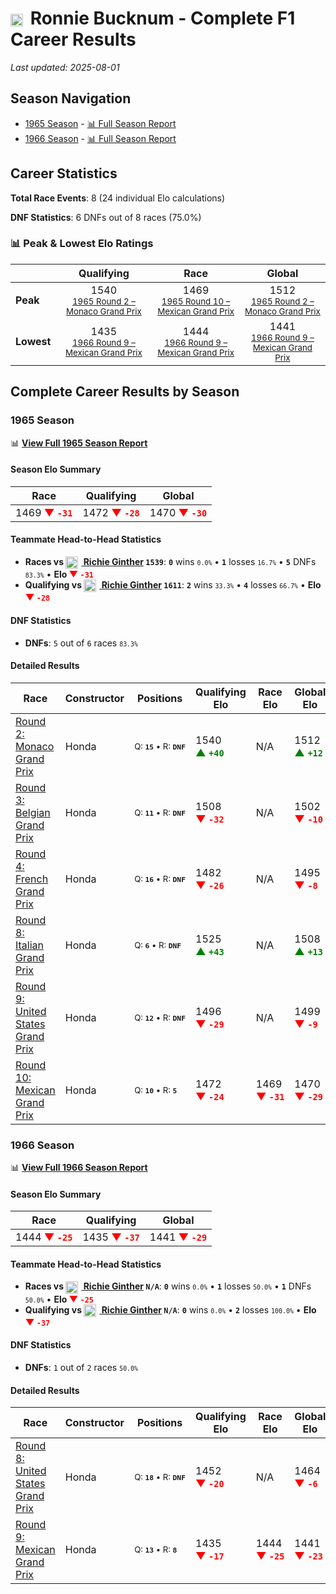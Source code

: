 # <img src="https://upload.wikimedia.org/wikipedia/commons/a/a4/Flag_of_the_United_States.svg" alt="United States" width="20" height="auto" style="vertical-align: middle; margin-right: 5px;" onerror="this.outerHTML='🇺🇸'; this.style.marginRight='5px';"/> Ronnie Bucknum - Complete F1 Career Results

*Last updated: 2025-08-01*

## Season Navigation

- [1965 Season](#1965-season) - [📊 Full Season Report](../seasons/1965-season-report)
- [1966 Season](#1966-season) - [📊 Full Season Report](../seasons/1966-season-report)

## Career Statistics

**Total Race Events**: 8 (24 individual Elo calculations)

**DNF Statistics**: 6 DNFs out of 8 races (75.0%)

### 📊 Peak & Lowest Elo Ratings

| &nbsp; | Qualifying | Race | Global |
|-------|------------|------|--------|
| **Peak** | <center> 1540 <br/><small> [1965 Round 2 – Monaco Grand Prix](../seasons/1965-season-report#round-2-monaco-grand-prix) </small></center> | <center> 1469 <br/><small> [1965 Round 10 – Mexican Grand Prix](../seasons/1965-season-report#round-10-mexican-grand-prix) </small></center> | <center> 1512  <br/><small> [1965 Round 2 – Monaco Grand Prix](../seasons/1965-season-report#round-2-monaco-grand-prix) </small></center> |
| **Lowest** | <center> 1435 <br/><small> [1966 Round 9 – Mexican Grand Prix](../seasons/1966-season-report#round-9-mexican-grand-prix) </small></center> | <center> 1444 <br/><small> [1966 Round 9 – Mexican Grand Prix](../seasons/1966-season-report#round-9-mexican-grand-prix) </small></center> | <center> 1441 <br/><small> [1966 Round 9 – Mexican Grand Prix](../seasons/1966-season-report#round-9-mexican-grand-prix) </small></center> |


## Complete Career Results by Season

### 1965 Season

📊 **[View Full 1965 Season Report](../seasons/1965-season-report)**

#### Season Elo Summary

| Race | Qualifying | Global |
|------|------------|--------|
| 1469 **<span style="color: red;">▼&nbsp;`-31`</span>** | 1472 **<span style="color: red;">▼&nbsp;`-28`</span>** | 1470 **<span style="color: red;">▼&nbsp;`-30`</span>** |

#### Teammate Head-to-Head Statistics

- **Races vs [<img src="https://upload.wikimedia.org/wikipedia/commons/a/a4/Flag_of_the_United_States.svg" alt="United States" width="20" height="auto" style="vertical-align: middle; margin-right: 5px;" onerror="this.outerHTML='🇺🇸'; this.style.marginRight='5px';"/> Richie Ginther](richie-ginther) `1539`**: **`0`** wins <small>`0.0%`</small> • **`1`** losses <small>`16.7%`</small> • **`5`** DNFs <small>`83.3%`</small> • **Elo <span style="color: red;">▼&nbsp;`-31`</span>**
- **Qualifying vs [<img src="https://upload.wikimedia.org/wikipedia/commons/a/a4/Flag_of_the_United_States.svg" alt="United States" width="20" height="auto" style="vertical-align: middle; margin-right: 5px;" onerror="this.outerHTML='🇺🇸'; this.style.marginRight='5px';"/> Richie Ginther](richie-ginther) `1611`**: **`2`** wins <small>`33.3%`</small> • **`4`** losses <small>`66.7%`</small> • **Elo <span style="color: red;">▼&nbsp;`-28`</span>**

#### DNF Statistics

- **DNFs**: `5` out of `6` races <small>`83.3%`</small>

#### Detailed Results

| Race | Constructor | Positions | Qualifying Elo | Race Elo | Global Elo | Teammate |
|------|-------------|-----------|----------------|----------|------------|----------|
| [Round 2: Monaco Grand Prix](../seasons/1965-season-report#round-2-monaco-grand-prix) | Honda | <small>Q:&nbsp;**`15`**&nbsp;•&nbsp;R:&nbsp;**`DNF`**</small> | 1540 **<span style="color: green;">▲&nbsp;`+40`</span>** | N/A | 1512 **<span style="color: green;">▲&nbsp;`+12`</span>** | [<img src="https://upload.wikimedia.org/wikipedia/commons/a/a4/Flag_of_the_United_States.svg" alt="United States" width="20" height="auto" style="vertical-align: middle; margin-right: 5px;" onerror="this.outerHTML='🇺🇸'; this.style.marginRight='5px';"/> Richie Ginther](richie-ginther)<br/><small>Q:&nbsp;**`17`**&nbsp;•&nbsp;R:&nbsp;**`DNF`**</small> |
| [Round 3: Belgian Grand Prix](../seasons/1965-season-report#round-3-belgian-grand-prix) | Honda | <small>Q:&nbsp;**`11`**&nbsp;•&nbsp;R:&nbsp;**`DNF`**</small> | 1508 **<span style="color: red;">▼&nbsp;`-32`</span>** | N/A | 1502 **<span style="color: red;">▼&nbsp;`-10`</span>** | [<img src="https://upload.wikimedia.org/wikipedia/commons/a/a4/Flag_of_the_United_States.svg" alt="United States" width="20" height="auto" style="vertical-align: middle; margin-right: 5px;" onerror="this.outerHTML='🇺🇸'; this.style.marginRight='5px';"/> Richie Ginther](richie-ginther)<br/><small>Q:&nbsp;**`4`**&nbsp;•&nbsp;R:&nbsp;**`6`**</small> |
| [Round 4: French Grand Prix](../seasons/1965-season-report#round-4-french-grand-prix) | Honda | <small>Q:&nbsp;**`16`**&nbsp;•&nbsp;R:&nbsp;**`DNF`**</small> | 1482 **<span style="color: red;">▼&nbsp;`-26`</span>** | N/A | 1495 **<span style="color: red;">▼&nbsp;`-8`</span>** | [<img src="https://upload.wikimedia.org/wikipedia/commons/a/a4/Flag_of_the_United_States.svg" alt="United States" width="20" height="auto" style="vertical-align: middle; margin-right: 5px;" onerror="this.outerHTML='🇺🇸'; this.style.marginRight='5px';"/> Richie Ginther](richie-ginther)<br/><small>Q:&nbsp;**`7`**&nbsp;•&nbsp;R:&nbsp;**`DNF`**</small> |
| [Round 8: Italian Grand Prix](../seasons/1965-season-report#round-8-italian-grand-prix) | Honda | <small>Q:&nbsp;**`6`**&nbsp;•&nbsp;R:&nbsp;**`DNF`**</small> | 1525 **<span style="color: green;">▲&nbsp;`+43`</span>** | N/A | 1508 **<span style="color: green;">▲&nbsp;`+13`</span>** | [<img src="https://upload.wikimedia.org/wikipedia/commons/a/a4/Flag_of_the_United_States.svg" alt="United States" width="20" height="auto" style="vertical-align: middle; margin-right: 5px;" onerror="this.outerHTML='🇺🇸'; this.style.marginRight='5px';"/> Richie Ginther](richie-ginther)<br/><small>Q:&nbsp;**`17`**&nbsp;•&nbsp;R:&nbsp;**`DNF`**</small> |
| [Round 9: United States Grand Prix](../seasons/1965-season-report#round-9-united-states-grand-prix) | Honda | <small>Q:&nbsp;**`12`**&nbsp;•&nbsp;R:&nbsp;**`DNF`**</small> | 1496 **<span style="color: red;">▼&nbsp;`-29`</span>** | N/A | 1499 **<span style="color: red;">▼&nbsp;`-9`</span>** | [<img src="https://upload.wikimedia.org/wikipedia/commons/a/a4/Flag_of_the_United_States.svg" alt="United States" width="20" height="auto" style="vertical-align: middle; margin-right: 5px;" onerror="this.outerHTML='🇺🇸'; this.style.marginRight='5px';"/> Richie Ginther](richie-ginther)<br/><small>Q:&nbsp;**`3`**&nbsp;•&nbsp;R:&nbsp;**`7`**</small> |
| [Round 10: Mexican Grand Prix](../seasons/1965-season-report#round-10-mexican-grand-prix) | Honda | <small>Q:&nbsp;**`10`**&nbsp;•&nbsp;R:&nbsp;**`5`**</small> | 1472 **<span style="color: red;">▼&nbsp;`-24`</span>** | 1469 **<span style="color: red;">▼&nbsp;`-31`</span>** | 1470 **<span style="color: red;">▼&nbsp;`-29`</span>** | [<img src="https://upload.wikimedia.org/wikipedia/commons/a/a4/Flag_of_the_United_States.svg" alt="United States" width="20" height="auto" style="vertical-align: middle; margin-right: 5px;" onerror="this.outerHTML='🇺🇸'; this.style.marginRight='5px';"/> Richie Ginther](richie-ginther)<br/><small>Q:&nbsp;**`3`**&nbsp;•&nbsp;R:&nbsp;**`1`**</small> |

### 1966 Season

📊 **[View Full 1966 Season Report](../seasons/1966-season-report)**

#### Season Elo Summary

| Race | Qualifying | Global |
|------|------------|--------|
| 1444 **<span style="color: red;">▼&nbsp;`-25`</span>** | 1435 **<span style="color: red;">▼&nbsp;`-37`</span>** | 1441 **<span style="color: red;">▼&nbsp;`-29`</span>** |

#### Teammate Head-to-Head Statistics

- **Races vs [<img src="https://upload.wikimedia.org/wikipedia/commons/a/a4/Flag_of_the_United_States.svg" alt="United States" width="20" height="auto" style="vertical-align: middle; margin-right: 5px;" onerror="this.outerHTML='🇺🇸'; this.style.marginRight='5px';"/> Richie Ginther](richie-ginther) `N/A`**: **`0`** wins <small>`0.0%`</small> • **`1`** losses <small>`50.0%`</small> • **`1`** DNFs <small>`50.0%`</small> • **Elo <span style="color: red;">▼&nbsp;`-25`</span>**
- **Qualifying vs [<img src="https://upload.wikimedia.org/wikipedia/commons/a/a4/Flag_of_the_United_States.svg" alt="United States" width="20" height="auto" style="vertical-align: middle; margin-right: 5px;" onerror="this.outerHTML='🇺🇸'; this.style.marginRight='5px';"/> Richie Ginther](richie-ginther) `N/A`**: **`0`** wins <small>`0.0%`</small> • **`2`** losses <small>`100.0%`</small> • **Elo <span style="color: red;">▼&nbsp;`-37`</span>**

#### DNF Statistics

- **DNFs**: `1` out of `2` races <small>`50.0%`</small>

#### Detailed Results

| Race | Constructor | Positions | Qualifying Elo | Race Elo | Global Elo | Teammate |
|------|-------------|-----------|----------------|----------|------------|----------|
| [Round 8: United States Grand Prix](../seasons/1966-season-report#round-8-united-states-grand-prix) | Honda | <small>Q:&nbsp;**`18`**&nbsp;•&nbsp;R:&nbsp;**`DNF`**</small> | 1452 **<span style="color: red;">▼&nbsp;`-20`</span>** | N/A | 1464 **<span style="color: red;">▼&nbsp;`-6`</span>** | [<img src="https://upload.wikimedia.org/wikipedia/commons/a/a4/Flag_of_the_United_States.svg" alt="United States" width="20" height="auto" style="vertical-align: middle; margin-right: 5px;" onerror="this.outerHTML='🇺🇸'; this.style.marginRight='5px';"/> Richie Ginther](richie-ginther)<br/><small>Q:&nbsp;**`N/A`**&nbsp;•&nbsp;R:&nbsp;**`N/A`**</small> |
| [Round 9: Mexican Grand Prix](../seasons/1966-season-report#round-9-mexican-grand-prix) | Honda | <small>Q:&nbsp;**`13`**&nbsp;•&nbsp;R:&nbsp;**`8`**</small> | 1435 **<span style="color: red;">▼&nbsp;`-17`</span>** | 1444 **<span style="color: red;">▼&nbsp;`-25`</span>** | 1441 **<span style="color: red;">▼&nbsp;`-23`</span>** | [<img src="https://upload.wikimedia.org/wikipedia/commons/a/a4/Flag_of_the_United_States.svg" alt="United States" width="20" height="auto" style="vertical-align: middle; margin-right: 5px;" onerror="this.outerHTML='🇺🇸'; this.style.marginRight='5px';"/> Richie Ginther](richie-ginther)<br/><small>Q:&nbsp;**`N/A`**&nbsp;•&nbsp;R:&nbsp;**`N/A`**</small> |

